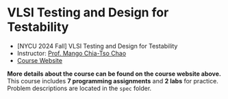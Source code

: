 # VLSI Testing and Design for Testability

* [NYCU 2024 Fall] VLSI Testing and Design for Testability  
* Instructor: [Prof. Mango Chia-Tso Chao](http://tiger.iee.nycu.edu.tw/Advisor.php)  
* [Course Website](http://tiger.iee.nycu.edu.tw/course/Testing2024Fall/index.htm)

**More details about the course can be found on the course website above.**  
This course includes **7 programming assignments** and **2 labs** for practice.  
Problem descriptions are located in the `spec` folder.

